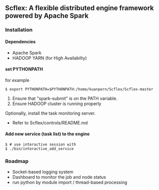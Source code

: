 ## Scflex: A flexible distributed engine framework powered by Apache Spark

### Installation
#### Dependencies
 - Apache Spark
 - HADOOP YARN (for High Availabilty)

#### set PYTHONPATH
for example
```
$ export PYTHONPATH=$PYTHONPATH:/home/kuanpern/Scflex/Scflex-master
```

1. Ensure that "spark-submit" is on the PATH variable.
2. Ensure HADOOP cluster is running properly

Optionally, install the task monitoring server.
 - Refer to Scflex/controls/README.md

#### Add new service (task list) to the engine
```
$ # use interactive session with
$ ./bin/interactive_add_service
```

### Roadmap
 - Socket-based logging system
 - Dashboard to monitor the job and node status 
 - run python by module import / thread-based processing
